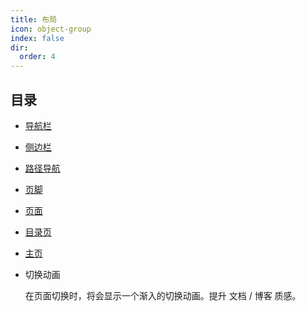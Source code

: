 ```yaml
---
title: 布局
icon: object-group
index: false
dir:
  order: 4
---
```


## 目录

- [导航栏](navbar.md)

- [侧边栏](sidebar.md)

- [路径导航](breadcrumb.md)

- [页脚](footer.md)

- [页面](page.md)

- [目录页](catalog.md)

- [主页](home.md)

- 切换动画

  在页面切换时，将会显示一个渐入的切换动画。提升 文档 / 博客 质感。
